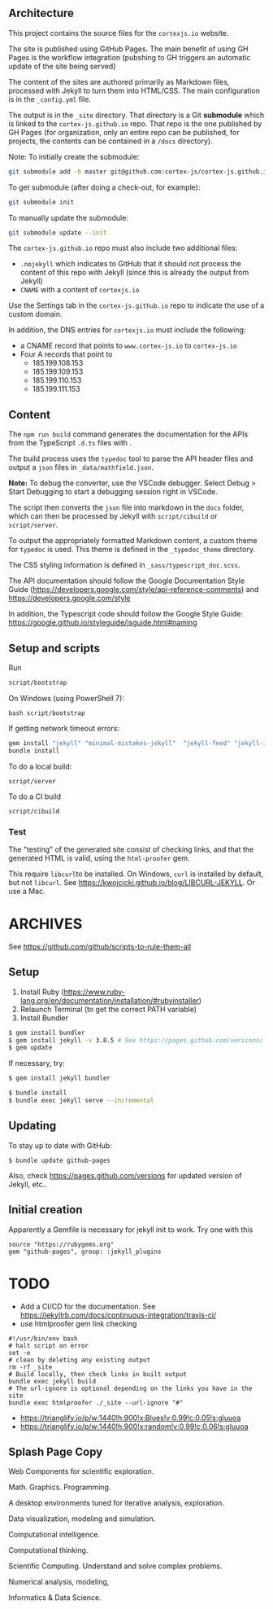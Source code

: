## Architecture

This project contains the source files for the `cortexjs.io` website.

The site is published using GitHub Pages. The main benefit of using GH Pages
is the workflow integration (pubshing to GH triggers an automatic update of the 
site being served)

The content of the sites are authored primarily as Markdown files, processed
with Jekyll to turn them into HTML/CSS. The main configuration is in the 
`_config.yml` file.

The output is in the `_site` directory. That directory is a Git **submodule** 
which is linked to the `cortex-js.github.io` repo. That repo is the one
published by GH Pages (for organization, only an entire repo can be published, 
for projects, the contents can be contained in a `/docs` directory).

Note: To initially create the submodule:
```bash
git submodule add -b master git@github.com:cortex-js/cortex-js.github.io.git _site
```

To get submodule (after doing a check-out, for example):
```bash
git submodule init
```

To manually update the submodule:
```bash
git submodule update --init
```

The `cortex-js.github.io` repo must also include two additional files:
- `.nojekyll` which indicates to GitHub that it should not process the content
of this repo with Jekyll (since this is already the output from Jekyll)
- `CNAME` with a content of `cortexjs.io`

Use the Settings tab in the `cortex-js.github.io` repo to indicate the use of
a custom domain.

In addition, the DNS entries for `cortexjs.io` must include the following:
- a CNAME record that points to `www.cortex-js.io` to `cortex-js.io` 
- Four A records that point to 
    - 185.199.108.153
    - 185.199.109.153
    - 185.199.110.153
    - 185.199.111.153


## Content

The `npm run build` command generates the documentation for the APIs 
from the TypeScript `.d.ts` files with .

The build process uses the `typedoc` tool to parse the API header files and 
output a `json` files in `_data/mathfield.json`.

**Note:** To debug the converter, use the VSCode debugger. Select Debug > 
Start Debugging to start a debugging session right in VSCode.

The script then converts the `json` file into markdown in the `docs` folder,
which can then be processed by Jekyll with `script/cibuild` or `script/server`.

To output the appropriately formatted Markdown content, a custom theme for 
`typedoc` is used. This theme is defined in the `_typedoc_theme` directory.

The CSS styling information is defined in `_sass/typescript_doc.scss`.


The API documentation should follow the Google Documentation Style Guide
(https://developers.google.com/style/api-reference-comments)
 and https://developers.google.com/style
 
In addition, the Typescript code should follow the Google Style Guide:
https://google.github.io/styleguide/jsguide.html#naming

## Setup and scripts

Run 

```bash
script/bootstrap
```

On Windows (using PowerShell 7):
```
bash script/bootstrap
```

If getting network timeout errors:
```bash
gem install "jekyll" "minimal-mistakes-jekyll"  "jekyll-feed" "jekyll-include-cache"
bundle install
```

To do a local build:
```
script/server
```

To do a CI build
```
script/cibuild
```

### Test

The "testing" of the generated site consist of checking links, and that the 
generated HTML is valid, using the `html-proofer` gem. 

This require `libcurl`to be installed. On Windows, `curl` is installed by 
default, but not `libcurl`. See https://kwojcicki.github.io/blog/LIBCURL-JEKYLL.
Or use a Mac.


# ARCHIVES

See https://github.com/github/scripts-to-rule-them-all

## Setup
1. Install Ruby (https://www.ruby-lang.org/en/documentation/installation/#rubyinstaller)
2. Relaunch Terminal (to get the correct PATH variable)
2. Install Bundler
```bash
$ gem install bundler
$ gem install jekyll -v 3.8.5 # See https://pages.github.com/versions/ for correct version
$ gem update
```
If necessary, try:
```bash
$ gem install jekyll bundler
```

```bash
$ bundle install
$ bundle exec jekyll serve --incremental
```

## Updating
To stay up to date with GitHub:
```
$ bundle update github-pages
```
Also, check https://pages.github.com/versions for updated version of Jekyll, etc..

## Initial creation
Apparently a Gemfile is necessary for jekyll init to work. Try one with this
```
source "https://rubygems.org"
gem "github-pages", group: :jekyll_plugins
```


# TODO
- Add a CI/CD for the documentation. See https://jekyllrb.com/docs/continuous-integration/travis-ci/
- use htmlproofer gem link checking
```
#!/usr/bin/env bash
# halt script on error
set -e
# clean by deleting any existing output
rm -rf _site
# Build locally, then check links in built output
bundle exec jekyll build
# The url-ignore is optional depending on the links you have in the site
bundle exec htmlproofer ./_site --url-ignore "#"
```


- https://trianglify.io/p/w:1440!h:900!x:Blues!v:0.99!c:0.05!s:gluuoa
- https://trianglify.io/p/w:1440!h:900!x:random!v:0.99!c:0.06!s:gluuoa

## Splash Page Copy

Web Components for scientific exploration.

Math. Graphics. Programming.

A desktop environments tuned for iterative analysis, exploration.

Data visualization, modeling and simulation.

Computational intelligence.

Computational thinking.

Scientific Computing. Understand and solve complex problems.

Numerical analysis, modeling, 

Informatics & Data Science.